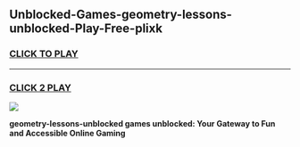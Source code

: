 
## Unblocked-Games-geometry-lessons-unblocked-Play-Free-plixk
<h3>
<a href="https://premium76.site?title=geometry-lessons-unblocked&ref=23A">CLICK TO PLAY</a></h3>
<hr>

<h3>
<a href="https://premium76.site?title=geometry-lessons-unblocked&ref=23A">CLICK 2 PLAY</a>
  
</h3>

<a href="https://premium76.site?title=geometry-lessons-unblocked&ref=23A"><img src="https://clearcache.store/games.png"></a>


**geometry-lessons-unblocked games unblocked: Your Gateway to Fun and Accessible Online Gaming**
